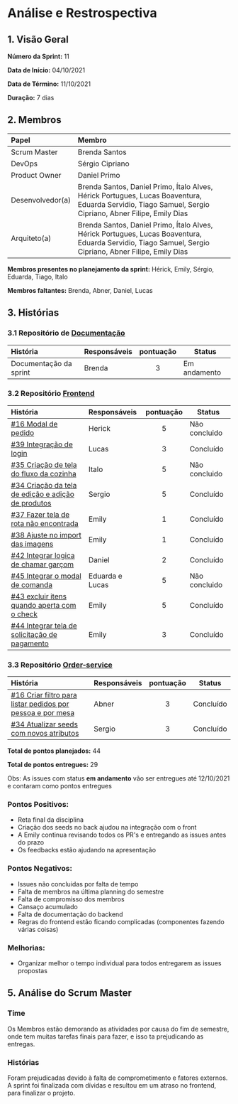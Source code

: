 # Análise e Restrospectiva

## 1. Visão Geral

**Número da Sprint:** 11

**Data de Início:** 04/10/2021

**Data de Término:** 11/10/2021 

**Duração:** 7 dias

## 2. Membros

| Papel            | Membro                                                                                                                                                  |
| :--------------- | :------------------------------------------------------------------------------------------------------------------------------------------------------ |
| Scrum Master     | Brenda Santos                                                                                                                                           |
| DevOps           | Sérgio Cipriano                                                                                                                                         |
| Product Owner    | Daniel Primo                                                                                                                                            |
| Desenvolvedor(a) | Brenda Santos, Daniel Primo, Ítalo Alves, Hérick Portugues, Lucas Boaventura, Eduarda Servidio, Tiago Samuel, Sergio Cipriano, Abner Filipe, Emily Dias |
| Arquiteto(a)     | Brenda Santos, Daniel Primo, Ítalo Alves, Hérick Portugues, Lucas Boaventura, Eduarda Servidio, Tiago Samuel, Sergio Cipriano, Abner Filipe, Emily Dias |

**Membros presentes no planejamento da sprint:** Hérick, Emily, Sérgio, Eduarda, Tiago, Italo

**Membros faltantes:** Brenda, Abner, Daniel, Lucas

## 3. Histórias

### 3.1 Repositório de [Documentação](https://github.com/UnBArqDsw2021-1/2021.1_G02_TaNaMesa_docs)

| História               | Responsáveis | pontuação | Status       |
| :--------------------- | :----------- | :-------: | ------------ |
| Documentação da sprint | Brenda       |     3     | Em andamento |

### 3.2 Repositório [Frontend](https://github.com/UnBArqDsw2021-1/2021.1_G02_TaNaMesa_Frontend)

| História                                       | Responsáveis    | pontuação | Status        |
| :--------------------------------------------- | :-------------- | :-------: | ------------- |
| [#16 Modal de pedido](https://github.com/UnBArqDsw2021-1/2021.1_G02_TaNaMesa_Frontend/issues/16)                                | Herick          |     5     | Não concluido |
| [#39 Integração de login](https://github.com/UnBArqDsw2021-1/2021.1_G02_TaNaMesa_Frontend/issues/39)                   | Lucas           |     3     | Concluído  |
| [#35 Criação de tela do fluxo da cozinha](https://github.com/UnBArqDsw2021-1/2021.1_G02_TaNaMesa_Frontend/issues/35)            | Italo           |     5     | Não concluido |
| [#34 Criação da tela de edição e adição de produtos](https://github.com/UnBArqDsw2021-1/2021.1_G02_TaNaMesa_Frontend/issues/34) | Sergio          |     5     | Concluído     |
| [#37 Fazer tela de rota não encontrada](https://github.com/UnBArqDsw2021-1/2021.1_G02_TaNaMesa_Frontend/issues/37)              | Emily           |     1     | Concluído     |
| [#38 Ajuste no import das imagens](https://github.com/UnBArqDsw2021-1/2021.1_G02_TaNaMesa_Frontend/issues/38)                   | Emily           |     1     | Concluído     |
| [#42 Integrar logica de chamar garçom](https://github.com/UnBArqDsw2021-1/2021.1_G02_TaNaMesa_Frontend/issues/42)               | Daniel          |     2     | Concluído     |
| [#45 Integrar o modal de comanda](https://github.com/UnBArqDsw2021-1/2021.1_G02_TaNaMesa_Frontend/issues/45)                    | Eduarda e Lucas |     5     | Não concluido  |
| [#43 excluir itens quando aperta com o check](https://github.com/UnBArqDsw2021-1/2021.1_G02_TaNaMesa_Frontend/issues/43)        | Emily           |     5     | Concluído     |
| [#44 Integrar tela de solicitação de pagamento](https://github.com/UnBArqDsw2021-1/2021.1_G02_TaNaMesa_Frontend/issues/44)             | Emily           |     3     | Concluído     |

### 3.3 Repositório [Order-service](https://github.com/UnBArqDsw2021-1/2021.1_G02_TaNaMesa_Order_Service)

| História                                               | Responsáveis | pontuação | Status    |
| :----------------------------------------------------- | :----------- | :-------: | --------- |
| [#16 Criar filtro para listar pedidos por pessoa e por mesa](https://github.com/UnBArqDsw2021-1/2021.1_G02_TaNaMesa_Order_Service/issues/16) | Abner        |     3     | Concluído |
| [#34 Atualizar seeds com novos atributos](https://github.com/UnBArqDsw2021-1/2021.1_G02_TaNaMesa_Order_Service/pull/35)                               | Sergio       |     3     | Concluído |

**Total de pontos planejados:** 44

**Total de pontos entregues:** 29

Obs: As issues com status **em andamento** vão ser entregues até 12/10/2021 e contaram como pontos entregues

### Pontos Positivos:

- Reta final da disciplina
- Criação dos seeds no back ajudou na integração com o front
- A Emily continua revisando todos os PR's e entregando as issues antes do prazo
- Os feedbacks estão ajudando na apresentação

### Pontos Negativos:

- Issues não concluidas por falta de tempo
- Falta de membros na última planning do semestre
- Falta de compromisso dos membros
- Cansaço acumulado
- Falta de documentação do backend
- Regras do frontend estão ficando complicadas (componentes fazendo várias coisas)

### Melhorias:
* Organizar melhor o tempo individual para todos entregarem as issues propostas

## 5. Análise do Scrum Master

### Time
  Os Membros estão demorando as atividades por causa do fim de semestre, onde tem muitas tarefas finais para fazer, e isso ta prejudicando as entregas.

### Histórias
  Foram prejudicadas devido à falta de comprometimento e fatores externos. A sprint foi finalizada com dívidas e resultou em um atraso no frontend, para finalizar o projeto.
